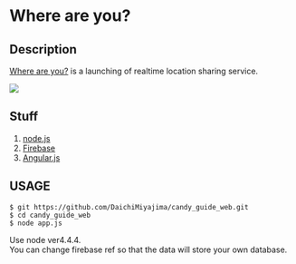 Where are you?
======================

## Description

 [Where are you?](https://bruwbird.com/) is a launching of realtime location sharing service.

![](https://bruwbird.com/public/img/initial/Where_are_you--logo.png)

## Stuff
1. [node.js](https://nodejs.org/en/)
2. [Firebase](https://www.firebase.com/)
3. [Angular.js](https://angularjs.org/)

## USAGE

    $ git https://github.com/DaichiMiyajima/candy_guide_web.git
    $ cd candy_guide_web
    $ node app.js

Use node ver4.4.4.  
You can change firebase ref so that the data will store your own database.

